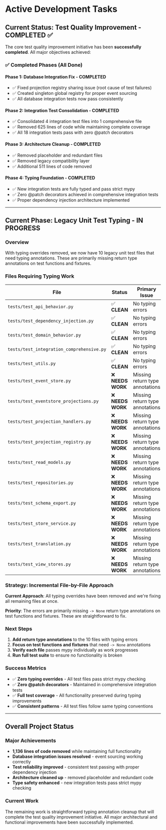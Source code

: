 # Active Development Tasks

## Current Status: Test Quality Improvement - COMPLETED ✅

The core test quality improvement initiative has been **successfully completed**. All major objectives achieved:

### ✅ **Completed Phases (All Done)**

#### Phase 1: Database Integration Fix - COMPLETED
- ✅ Fixed projection registry sharing issue (root cause of test failures)
- ✅ Created singleton global registry for proper event sourcing
- ✅ All database integration tests now pass consistently

#### Phase 2: Integration Test Consolidation - COMPLETED  
- ✅ Consolidated 4 integration test files into 1 comprehensive file
- ✅ Removed 625 lines of code while maintaining complete coverage
- ✅ All 18 integration tests pass with zero @patch decorators

#### Phase 3: Architecture Cleanup - COMPLETED
- ✅ Removed placeholder and redundant files
- ✅ Removed legacy compatibility layer  
- ✅ Additional 511 lines of code removed

#### Phase 4: Typing Foundation - COMPLETED
- ✅ New integration tests are fully typed and pass strict mypy
- ✅ Zero @patch decorators achieved in comprehensive integration tests
- ✅ Proper dependency injection architecture implemented

---

## Current Phase: Legacy Unit Test Typing - IN PROGRESS

### Overview
With typing overrides removed, we now have 10 legacy unit test files that need typing annotations. These are primarily missing return type annotations on test functions and fixtures.

### Files Requiring Typing Work

| File | Status | Primary Issue |
|------|---------|---------------|
| `tests/test_api_behavior.py` | ✅ **CLEAN** | No typing errors |
| `tests/test_dependency_injection.py` | ✅ **CLEAN** | No typing errors |
| `tests/test_domain_behavior.py` | ✅ **CLEAN** | No typing errors |
| `tests/test_integration_comprehensive.py` | ✅ **CLEAN** | No typing errors |
| `tests/test_utils.py` | ✅ **CLEAN** | No typing errors |
| `tests/test_event_store.py` | ❌ **NEEDS WORK** | Missing return type annotations |
| `tests/test_eventstore_projections.py` | ❌ **NEEDS WORK** | Missing return type annotations |
| `tests/test_projection_handlers.py` | ❌ **NEEDS WORK** | Missing return type annotations |
| `tests/test_projection_registry.py` | ❌ **NEEDS WORK** | Missing return type annotations |
| `tests/test_read_models.py` | ❌ **NEEDS WORK** | Missing return type annotations |
| `tests/test_repositories.py` | ❌ **NEEDS WORK** | Missing return type annotations |
| `tests/test_schema_export.py` | ❌ **NEEDS WORK** | Missing return type annotations |
| `tests/test_store_service.py` | ❌ **NEEDS WORK** | Missing return type annotations |
| `tests/test_translation.py` | ❌ **NEEDS WORK** | Missing return type annotations |
| `tests/test_view_stores.py` | ❌ **NEEDS WORK** | Missing return type annotations |

### Strategy: Incremental File-by-File Approach

**Current Approach**: All typing overrides have been removed and we're fixing all remaining files at once.

**Priority**: The errors are primarily missing `-> None` return type annotations on test functions and fixtures. These are straightforward to fix.

### Next Steps

1. **Add return type annotations** to the 10 files with typing errors
2. **Focus on test functions and fixtures** that need `-> None` annotations
3. **Verify each file** passes mypy individually as work progresses
4. **Run full test suite** to ensure no functionality is broken

### Success Metrics

- ✅ **Zero typing overrides** - All test files pass strict mypy checking
- ✅ **Zero @patch decorators** - Maintained in comprehensive integration tests  
- ✅ **Full test coverage** - All functionality preserved during typing improvements
- ✅ **Consistent patterns** - All test files follow same typing conventions

---

## Overall Project Status

### Major Achievements
- **1,136 lines of code removed** while maintaining full functionality
- **Database integration issues resolved** - event sourcing working correctly
- **Test reliability improved** - consistent test passing with proper dependency injection
- **Architecture cleaned up** - removed placeholder and redundant code
- **Type safety enhanced** - new integration tests pass strict mypy checking

### Current Work
The remaining work is straightforward typing annotation cleanup that will complete the test quality improvement initiative. All major architectural and functional improvements have been successfully implemented.